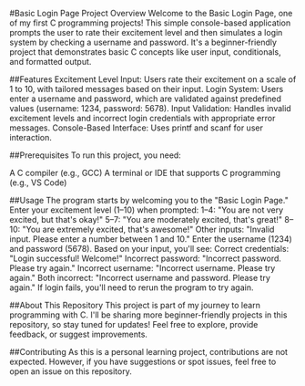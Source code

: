 #Basic Login Page
Project Overview
Welcome to the Basic Login Page, one of my first C programming projects! This simple console-based application prompts the user to rate their excitement level and then simulates a login system by checking a username and password. It's a beginner-friendly project that demonstrates basic C concepts like user input, conditionals, and formatted output.

##Features
Excitement Level Input: Users rate their excitement on a scale of 1 to 10, with tailored messages based on their input.
Login System: Users enter a username and password, which are validated against predefined values (username: 1234, password: 5678).
Input Validation: Handles invalid excitement levels and incorrect login credentials with appropriate error messages.
Console-Based Interface: Uses printf and scanf for user interaction.

##Prerequisites
To run this project, you need:

A C compiler (e.g., GCC)
A terminal or IDE that supports C programming (e.g., VS Code)

##Usage
The program starts by welcoming you to the "Basic Login Page."
Enter your excitement level (1–10) when prompted:
1–4: "You are not very excited, but that's okay!"
5–7: "You are moderately excited, that's great!"
8–10: "You are extremely excited, that's awesome!"
Other inputs: "Invalid input. Please enter a number between 1 and 10."
Enter the username (1234) and password (5678).
Based on your input, you'll see:
Correct credentials: "Login successful! Welcome!"
Incorrect password: "Incorrect password. Please try again."
Incorrect username: "Incorrect username. Please try again."
Both incorrect: "Incorrect username and password. Please try again."
If login fails, you'll need to rerun the program to try again.

##About This Repository
This project is part of my journey to learn programming with C. I'll be sharing more beginner-friendly projects in this repository, so stay tuned for updates! Feel free to explore, provide feedback, or suggest improvements.

##Contributing
As this is a personal learning project, contributions are not expected. However, if you have suggestions or spot issues, feel free to open an issue on this repository.

